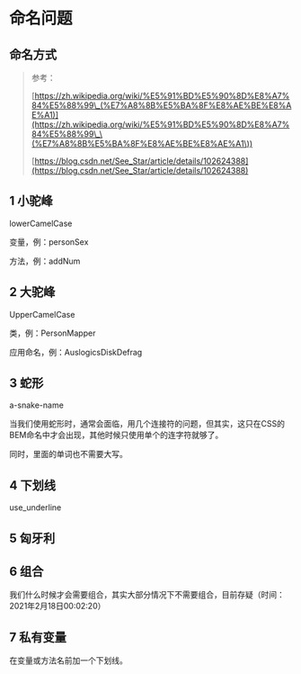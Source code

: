 # 命名问题

## 命名方式

> 参考：
>
> [https://zh.wikipedia.org/wiki/%E5%91%BD%E5%90%8D%E8%A7%84%E5%88%99\_(%E7%A8%8B%E5%BA%8F%E8%AE%BE%E8%AE%A1)](https://zh.wikipedia.org/wiki/%E5%91%BD%E5%90%8D%E8%A7%84%E5%88%99\_\(%E7%A8%8B%E5%BA%8F%E8%AE%BE%E8%AE%A1\))
>
> [https://blog.csdn.net/See_Star/article/details/102624388](https://blog.csdn.net/See_Star/article/details/102624388)

## 1 小驼峰

lowerCamelCase

变量，例：personSex

方法，例：addNum

## 2 大驼峰

UpperCamelCase

类，例：PersonMapper

应用命名，例：AuslogicsDiskDefrag

## 3 蛇形

a-snake-name

当我们使用蛇形时，通常会面临，用几个连接符的问题，但其实，这只在CSS的BEM命名中才会出现，其他时候只使用单个的连字符就够了。

同时，里面的单词也不需要大写。

## 4 下划线

use_underline

## 5 匈牙利

## 6 组合

我们什么时候才会需要组合，其实大部分情况下不需要组合，目前存疑（时间：2021年2月18日00:02:20）

## 7 私有变量

在变量或方法名前加一个下划线。
